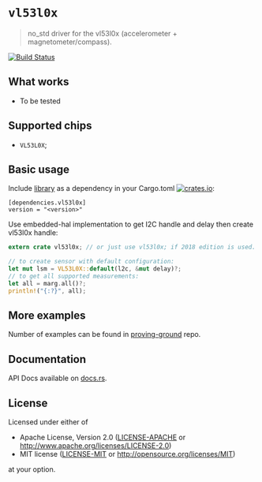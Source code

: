 # `vl53l0x`

> no_std driver for the vl53l0x (accelerometer + magnetometer/compass).

[![Build Status](https://travis-ci.org/copterust/vl53l0x.svg?branch=master)](https://travis-ci.org/copterust/vl53l0x)

## What works

- To be tested

## Supported chips

* `VL53L0X`;


## Basic usage

Include [library](https://crates.io/crates/vl53l0x) as a dependency in your Cargo.toml
[![crates.io](http://meritbadge.herokuapp.com/vl53l0x?style=flat-square)](https://crates.io/crates/vl53l0x):

```
[dependencies.vl53l0x]
version = "<version>"
```

Use embedded-hal implementation to get I2C handle and delay then create vl53l0x handle:

```rust
extern crate vl53l0x; // or just use vl53l0x; if 2018 edition is used.

// to create sensor with default configuration:
let mut lsm = VL53L0X::default(l2c, &mut delay)?;
// to get all supported measurements:
let all = marg.all()?;
println!("{:?}", all);
```

## More examples

Number of examples can be found in [proving-ground](https://github.com/copterust/proving-ground) repo.

## Documentation

API Docs available on [docs.rs](https://docs.rs/vl53l0x).

## License

Licensed under either of

- Apache License, Version 2.0 ([LICENSE-APACHE](LICENSE-APACHE) or
  http://www.apache.org/licenses/LICENSE-2.0)
- MIT license ([LICENSE-MIT](LICENSE-MIT) or http://opensource.org/licenses/MIT)

at your option.
